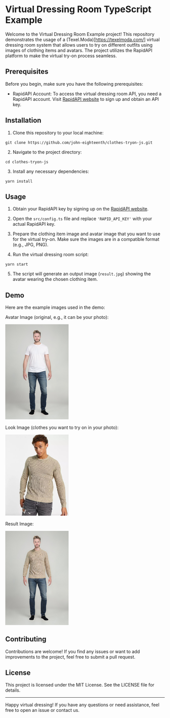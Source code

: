 # Virtual Dressing Room TypeScript Example

Welcome to the Virtual Dressing Room Example project! This repository demonstrates the usage of a (Texel.Moda)[https://texelmoda.com/] virtual dressing room system that allows users to try on different outfits using images of clothing items and avatars. The project utilizes the RapidAPI platform to make the virtual try-on process seamless.

## Prerequisites

Before you begin, make sure you have the following prerequisites:

- RapidAPI Account: To access the virtual dressing room API, you need a RapidAPI account. Visit [RapidAPI website](https://rapidapi.com/texel-inc-texel-inc-default/api/texel-virtual-try-on) to sign up and obtain an API key.

## Installation

1. Clone this repository to your local machine:

```
git clone https://github.com/john-eighteenth/clothes-tryon-js.git
```

2. Navigate to the project directory:

```
cd clothes-tryon-js
```

3. Install any necessary dependencies:

```
yarn install
```

## Usage

1. Obtain your RapidAPI key by signing up on the [RapidAPI website](https://rapidapi.com/texel-inc-texel-inc-default/api/texel-virtual-try-on).

2. Open the `src/config.ts` file and replace `'RAPID_API_KEY'` with your actual RapidAPI key.

3. Prepare the clothing item image and avatar image that you want to use for the virtual try-on. Make sure the images are in a compatible format (e.g., JPG, PNG).

4. Run the virtual dressing room script:

```
yarn start
```

5. The script will generate an output image (`result.jpg`) showing the avatar wearing the chosen clothing item.

## Demo

Here are the example images used in the demo:

Avatar Image (original, e.g., it can be your photo): 

<img src="resources/avatar.jpg" width="200">

Look Image (clothes you want to try on in your photo):

<img src="resources/look.jpg" width="200">

Result Image: 

<img src="resources/result.jpg" width="200">

## Contributing

Contributions are welcome! If you find any issues or want to add improvements to the project, feel free to submit a pull request.

## License

This project is licensed under the MIT License. See the LICENSE file for details.

---

Happy virtual dressing! If you have any questions or need assistance, feel free to open an issue or contact us.
